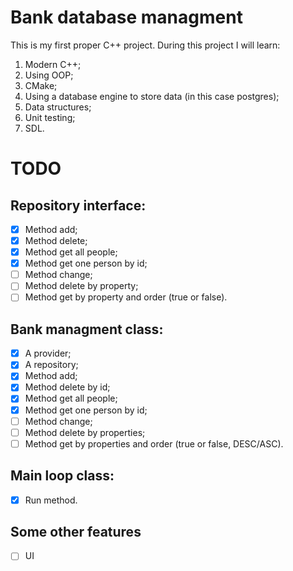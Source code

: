 # Bank database managment

This is my first proper C++ project. During this project I will learn:

1. Modern C++;
2. Using OOP;
3. CMake;
4. Using a database engine to store data (in this case postgres);
5. Data structures;
6. Unit testing;
7. SDL.

# TODO

## Repository interface:

- [x] Method add;
- [x] Method delete;
- [x] Method get all people;
- [x] Method get one person by id;
- [ ] Method change;
- [ ] Method delete by property;
- [ ] Method get by property and order (true or false).

## Bank managment class:

- [x] A provider;
- [x] A repository;
- [x] Method add;
- [x] Method delete by id;
- [x] Method get all people;
- [x] Method get one person by id;
- [ ] Method change;
- [ ] Method delete by properties;
- [ ] Method get by properties and order (true or false, DESC/ASC).

## Main loop class:

- [x] Run method.

## Some other features

- [ ] UI